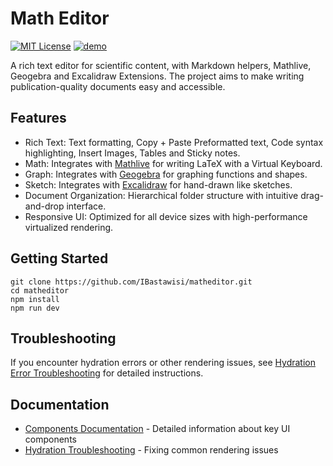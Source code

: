 # Math Editor

[![MIT License](https://img.shields.io/badge/license-MIT-blue.svg)](https://github.com/IBastawisi/math-editor/blob/master/LICENSE)
[![demo](https://img.shields.io/badge/live-demo-blue)](https://matheditor.ml/playground)

A rich text editor for scientific content, with Markdown helpers, Mathlive,
Geogebra and Excalidraw Extensions. The project aims to make writing
publication-quality documents easy and accessible.

## Features

- Rich Text: Text formatting, Copy + Paste Preformatted text, Code syntax
  highlighting, Insert Images, Tables and Sticky notes.
- Math: Integrates with [Mathlive](https://cortexjs.io/mathlive) for writing
  LaTeX with a Virtual Keyboard.
- Graph: Integrates with [Geogebra](https://www.geogebra.org) for graphing
  functions and shapes.
- Sketch: Integrates with [Excalidraw](https://excalidraw.com/) for hand-drawn
  like sketches.
- Document Organization: Hierarchical folder structure with intuitive drag-and-drop interface.
- Responsive UI: Optimized for all device sizes with high-performance virtualized rendering.

## Getting Started

```
git clone https://github.com/IBastawisi/matheditor.git
cd matheditor
npm install
npm run dev
```

## Troubleshooting

If you encounter hydration errors or other rendering issues, see [Hydration Error Troubleshooting](docs/HYDRATION.md) for detailed instructions.

## Documentation

- [Components Documentation](docs/COMPONENTS.md) - Detailed information about key UI components
- [Hydration Troubleshooting](docs/HYDRATION.md) - Fixing common rendering issues

